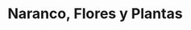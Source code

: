 ---
title: "Naranco, Flores y Plantas"
url: /oviedo-uvieu/naranco-flores-y-plantas/
shop: floristería
---